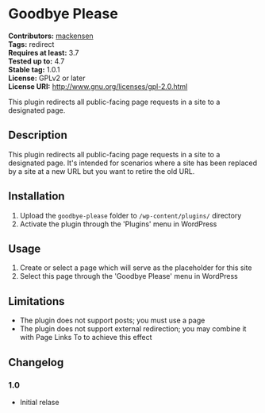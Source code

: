 # Goodbye Please #
**Contributors:** [mackensen](https://profiles.wordpress.org/mackensen)  
**Tags:** redirect  
**Requires at least:** 3.7  
**Tested up to:** 4.7  
**Stable tag:** 1.0.1  
**License:** GPLv2 or later  
**License URI:** http://www.gnu.org/licenses/gpl-2.0.html  

This plugin redirects all public-facing page requests in a site to a designated page.

## Description ##

This plugin redirects all public-facing page requests in a site to a designated
page. It's intended for scenarios where a site has been replaced by a site at a
new URL but you want to retire the old URL.

## Installation ##

1. Upload the `goodbye-please` folder to `/wp-content/plugins/` directory
1. Activate the plugin through the 'Plugins' menu in WordPress

## Usage ##

1. Create or select a page which will serve as the placeholder for this site
1. Select this page through the 'Goodbye Please' menu in WordPress

## Limitations ##

* The plugin does not support posts; you must use a page
* The plugin does not support external redirection; you may combine it with Page Links To to achieve this effect

## Changelog ##

### 1.0 ###
* Initial relase
